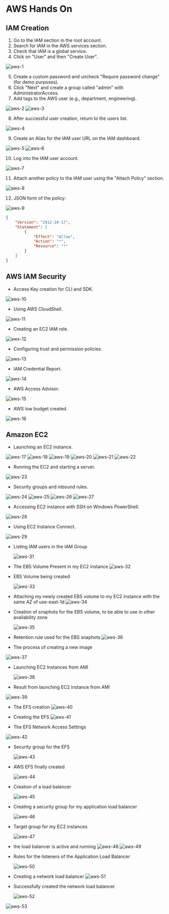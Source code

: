 


# AWS Hands On

## IAM Creation

1. Go to the IAM section in the root account.
2. Search for IAM in the AWS services section.
3. Check that IAM is a global service.
4. Click on "User" and then "Create User".

![aws-1](https://github.com/Ham12-3/AWS_hands_on/assets/93613316/649d851e-74f6-4bb0-8fcf-3752b0497be2)

5. Create a custom password and uncheck "Require password change" (for demo purposes).
6. Click "Next" and create a group called "admin" with AdministratorAccess.
7. Add tags to the AWS user (e.g., department, engineering).

![aws-2](https://github.com/Ham12-3/AWS_hands_on/assets/93613316/e68db637-5d7a-41f7-af87-64230fb7f617)
![aws-3](https://github.com/Ham12-3/AWS_hands_on/assets/93613316/9c797251-2702-4bdf-b11e-891d900739ab)

8. After successful user creation, return to the users list.

![aws-4](https://github.com/Ham12-3/AWS_hands_on/assets/93613316/2249f4ed-272f-4c13-baae-40ec13b8017c)

9. Create an Alias for the IAM user URL on the IAM dashboard.

![aws-5](https://github.com/Ham12-3/AWS_hands_on/assets/93613316/e1b3150f-b39c-493d-a0a1-83929e64eb83)
![aws-6](https://github.com/Ham12-3/AWS_hands_on/assets/93613316/912b5d24-a1f2-4114-9694-71a32804a078)

10. Log into the IAM user account.

![aws-7](https://github.com/Ham12-3/AWS_hands_on/assets/93613316/d5b3c630-701d-478e-a206-7b27d21ef9b1)

11. Attach another policy to the IAM user using the "Attach Policy" section.

![aws-8](https://github.com/Ham12-3/AWS_hands_on/assets/93613316/65daffb9-a68a-467b-b81f-59826e8da2b3)

12. JSON form of the policy:

![aws-9](https://github.com/Ham12-3/AWS_hands_on/assets/93613316/87b5da71-888d-48c4-8128-c2a4995ec080)

```json
{
    "Version": "2012-10-17",
    "Statement": [
        {
            "Effect": "Allow",
            "Action": "*",
            "Resource": "*"
        }
    ]
}
```

## AWS IAM Security

- Access Key creation for CLI and SDK.

![aws-10](https://github.com/Ham12-3/AWS_hands_on/assets/93613316/4ec11c51-b5a4-4887-8261-600d432ad6db)

- Using AWS CloudShell.

![aws-11](https://github.com/Ham12-3/AWS_hands_on/assets/93613316/6071a4dc-5f13-4d04-be93-dcb856c0302f)

- Creating an EC2 IAM role.

![aws-12](https://github.com/Ham12-3/AWS_hands_on/assets/93613316/e9490833-454d-4c75-9eec-c7e00ad01578)

- Configuring trust and permission policies.

![aws-13](https://github.com/Ham12-3/AWS_hands_on/assets/93613316/e8ed9858-ea5d-404d-a63f-fdd04fdccf98)

- IAM Credential Report.

![aws-14](https://github.com/Ham12-3/AWS_hands_on/assets/93613316/e3d33ae9-0cfc-40b6-a654-6a7b9c1da96b)

- AWS Access Advisor.

![aws-15](https://github.com/Ham12-3/AWS_hands_on/assets/93613316/377622d7-9414-4013-97a0-b64b8629a53f)

- AWS low budget created.

![aws-16](https://github.com/Ham12-3/AWS_hands_on/assets/93613316/ae8d3a3c-8f7a-4bb9-aeb6-0135abf3797b)

## Amazon EC2

- Launching an EC2 instance.

![aws-17](https://github.com/Ham12-3/AWS_hands_on/assets/93613316/26702b04-eac8-4c2d-b0e6-94ed6dba4083)
![aws-18](https://github.com/Ham12-3/AWS_hands_on/assets/93613316/8990a323-33ef-4df8-9fba-11da8eff0d78)
![aws-19](https://github.com/Ham12-3/AWS_hands_on/assets/93613316/09bd2239-662e-413b-9bdd-336dc0e4fb26)
![aws-20](https://github.com/Ham12-3/AWS_hands_on/assets/93613316/23cd0b61-a2ba-4b90-8d2b-38da96ab0a3b)
![aws-21](https://github.com/Ham12-3/AWS_hands_on/assets/93613316/0ba60f0d-a194-4aa1-91d7-06e76c5ef73d)
![aws-22](https://github.com/Ham12-3/AWS_hands_on/assets/93613316/4dc60203-34e8-4121-aa7e-bc59f88cde67)

- Running the EC2 and starting a server.

![aws-23](https://github.com/Ham12-3/AWS_hands_on/assets/93613316/20156990-63ca-44b7-bee3-4ebccbb41a7a)

- Security groups and inbound rules.

![aws-24](https://github.com/Ham12-3/AWS_hands_on/assets/93613316/49d5d689-185e-471e-b3ed-3296809d18fa)
![aws-25](https://github.com/Ham12-3/AWS_hands_on/assets/93613316/1176f524-34be-42b4-85a6-3367c853942f)
![aws-26](https://github.com/Ham12-3/AWS_hands_on/assets/93613316/30579343-51da-44e1-a33f-e7eaf7074385)
![aws-27](https://github.com/Ham12-3/AWS_hands_on/assets/93613316/7535e6b3-60a0-46bd-93c2-544aad982045)

- Accessing EC2 instance with SSH on Windows PowerShell.

![aws-28](https://github.com/Ham12-3/AWS_hands_on/assets/93613316/b8f572cf-2ccc-47af-9639-43aa4b4e8024)

- Using EC2 Instance Connect.

![aws-29](https://github.com/Ham12-3/AWS_hands_on/assets/93613316/3723f404-2f16-4c84-b45b-07aba04f813a)

- Listing IAM users in  the IAM Group

  ![aws-31](https://github.com/Ham12-3/AWS_hands_on/assets/93613316/5b20ff36-e3d3-4439-9344-c10532a882b1)


- The EBS Volume Present in my EC2 instance
  ![aws-32](https://github.com/Ham12-3/AWS_hands_on/assets/93613316/f1588b38-f6f2-4740-9054-bad60286f9bc)

- EBS Volume being created

  ![aws-33](https://github.com/Ham12-3/AWS_hands_on/assets/93613316/099e37f0-3328-4c64-9df5-c0f313791794)

- Attaching my newly created EBS volume to my EC2 instance with the same AZ of use-east-1d
  ![aws-34](https://github.com/Ham12-3/AWS_hands_on/assets/93613316/167050c4-2f38-4910-aca1-e7af4ad5dfe2)

- Creation of snaphots for the EBS volume, to be able to use in other availability zone

  ![aws-35](https://github.com/Ham12-3/AWS_hands_on/assets/93613316/1f64b7d4-ada5-4282-9a58-84aa4cf97c62)

- Retention rule used for the EBS snaphots
  ![aws-36](https://github.com/Ham12-3/AWS_hands_on/assets/93613316/b69622f6-07d1-4ca5-a537-02f5a4781449)
- The process of creating a new image

![aws-37](https://github.com/Ham12-3/AWS_hands_on/assets/93613316/4ba277c2-c914-45b1-b5d2-8119c656727e)

- Launching EC2 Instances from AMI

  ![aws-38](https://github.com/Ham12-3/AWS_hands_on/assets/93613316/48798e20-36a5-483c-a75f-c5976f1b8b7a)

- Result from launching EC2 instance from AMI

![aws-39](https://github.com/Ham12-3/AWS_hands_on/assets/93613316/187b0592-b0fb-46f0-9732-8789c154b87a)

- The EFS creation
  ![aws-40](https://github.com/Ham12-3/AWS_hands_on/assets/93613316/45155620-e76c-4f51-add1-a035cca5cd47)

- Creating the EFS
  ![aws-41](https://github.com/Ham12-3/AWS_hands_on/assets/93613316/376eb756-771b-413d-8ed3-df920f5a0308)

- The EFS Network Access Settings

![aws-42](https://github.com/Ham12-3/AWS_hands_on/assets/93613316/57cb3135-8da0-46f6-9144-4be116e29dc7)

- Security group for the EFS

  ![aws-43](https://github.com/Ham12-3/AWS_hands_on/assets/93613316/4f0c0dc4-122e-413c-afdc-cb33238aeb78)

- AWS EFS finally created

  ![aws-44](https://github.com/Ham12-3/AWS_hands_on/assets/93613316/20bcf668-0ada-4533-bc80-e43da8aa1a3c)


- Creation of a load balancer

   ![aws-45](https://github.com/Ham12-3/AWS_hands_on/assets/93613316/6f7ec4c0-06eb-469d-bad3-ea7cb8a601d7)

- Creating a security group for my application load balancer

  ![aws-46](https://github.com/Ham12-3/AWS_hands_on/assets/93613316/97afdfc6-145e-42f3-8cf2-00bc28a64838)

- Target group for my EC2 instances

   ![aws-47](https://github.com/Ham12-3/AWS_hands_on/assets/93613316/74e54881-fdcd-443c-8af7-20a4e7c4dc97)


- the load balancer is active and running
  ![aws-48](https://github.com/Ham12-3/AWS_hands_on/assets/93613316/014c82ea-5b32-44a4-b9be-4c43bd1f20c6)
![aws-49](https://github.com/Ham12-3/AWS_hands_on/assets/93613316/bbd1d439-c67c-4ff9-91d3-a76126b7c8b6)

- Rules for the listeners of the Application Load Balancer

  ![aws-50](https://github.com/Ham12-3/AWS_hands_on/assets/93613316/191d37e4-6535-4a97-868a-e6b2db565a43)

- Creating a network load balancer
![aws-51](https://github.com/Ham12-3/AWS_hands_on/assets/93613316/bc437779-eb7f-4555-9062-e21b3533441f)


- Successfully created the network load balancer

  ![aws-52](https://github.com/Ham12-3/AWS_hands_on/assets/93613316/2dc47c03-3f71-4a8d-b16f-629ca173cc53)

![aws-53](https://github.com/Ham12-3/AWS_hands_on/assets/93613316/51f80a4d-f008-49c7-9148-ac0655c4d432)

